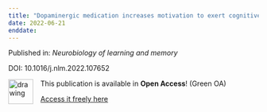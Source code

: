 ```yaml
---
title: "Dopaminergic medication increases motivation to exert cognitive control by reducing subjective effort costs in Parkinson's patients."
date: 2022-06-21
enddate:
---
```


Published in: *Neurobiology of learning and memory*

DOI: 10.1016/j.nlm.2022.107652

<img src="https://upload.wikimedia.org/wikipedia/commons/thumb/7/77/Open_Access_logo_PLoS_transparent.svg/800px-Open_Access_logo_PLoS_transparent.svg.png" alt="drawing" width="50" align="left"/> &nbsp;&nbsp;&nbsp;This publication is available in **Open Access**! (Green OA)

&nbsp;&nbsp;&nbsp;[Access it freely here](https://doi.org/10.1101/2022.02.07.22270623
)

